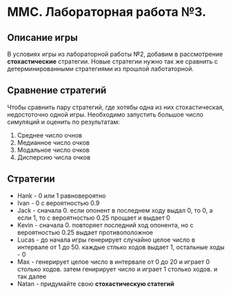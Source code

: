 # ММС. Лабораторная работа №3.

## Описание игры
В условиях игры из лабораторной работы  №2, добавим в рассмотрение **стохастические** стратегии. Новые стратегии нужно так же сравнить с детерминированными стратегиями из прошлой лаботаторной.

## Сравнение стратегий
Чтобы сравнить пару стратегий, где хотябы одна из них стохастическая, недостоточно одной игры. Необходимо запустить большое число симуляций и оценить по результатам:
1. Среднее число очнов
2. Медианное число очков
3. Модальное число очков
4. Дисперсию числа очков

## Стратегии
* Hank - 0 или 1 равновероятно
* Ivan - 0 с вероятностью $0.9$
* Jack - сначала 0. если опонент в последнем ходу выдал 0, то 0, а если 1, то с вероятностью $0.25$ прощает и выдает 0
* Kevin - сначала 0. повторяет последний ход опонента, но с вероятностью $0.25$ выдает противоположное
* Lucas - до начала игры генерирует случайно целое число в интервале от 1 до 50. каждые стлько ходов выдает 1, остальные ходы - 0 
* Max - генерирует целое число в интервале от 0 до 20 и играет 0 столько ходов. затем генирирует число и играет 1 столько ходов. и так далее
* Natan - придумайте свою **стохастическую статегий**